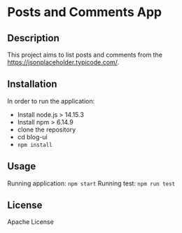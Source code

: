 # Posts and Comments App

## Description
This project aims to list posts and comments from the https://jsonplaceholder.typicode.com/.

## Installation
In order to run the application:
- Install node.js > 14.15.3
- Install npm > 6.14.9
- clone the repository
- cd blog-ui
- `npm install`

## Usage
Running application: `npm start`
Running test: `npm run test`

## License
Apache License

